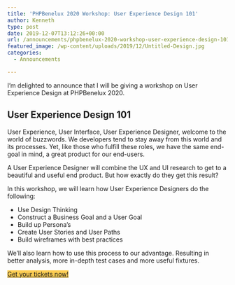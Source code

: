 ```yaml
---
title: 'PHPBenelux 2020 Workshop: User Experience Design 101'
author: Kenneth
type: post
date: 2019-12-07T13:12:26+00:00
url: /announcements/phpbenelux-2020-workshop-user-experience-design-101/
featured_image: /wp-content/uploads/2019/12/Untitled-Design.jpg
categories:
  - Announcements

---
```

I&#8217;m delighted to announce that I will be giving a workshop on User Experience Design at PHPBenelux 2020.

## User Experience Design 101

User Experience, User Interface, User Experience Designer, welcome to the world of buzzwords. We developers tend to stay away from this world and its processes. Yet, like those who fulfill these roles, we have the same end-goal in mind, a great product for our end-users.

A User Experience Designer will combine the UX and UI research to get to a beautiful and useful end product. But how exactly do they get this result?

In this workshop, we will learn how User Experience Designers do the following:

  * Use Design Thinking
  * Construct a Business Goal and a User Goal
  * Build up Persona’s
  * Create User Stories and User Paths
  * Build wireframes with best practices



We’ll also learn how to use this process to our advantage. Resulting in better analysis, more in-depth test cases and more useful fixtures.

<div class="wp-block-button aligncenter is-style-fill">
  <a class="wp-block-button__link has-background" href="https://tickets.oxynade.com/?lang=en&distributionId=29020&eventId=356068" style="background-color:#ffce54" target="_blank" rel="noreferrer noopener">Get your tickets now!</a>
</div>